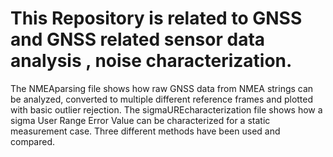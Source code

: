 # This Repository is related to GNSS and GNSS related sensor data analysis , noise characterization. 
The NMEAparsing file shows how raw GNSS data from NMEA strings can be analyzed, converted to multiple different reference frames and plotted with basic outlier rejection. 
The sigmaUREcharacterization file shows how a sigma User Range Error Value can be characterized for a static measurement case. Three different methods have been used and compared. 
